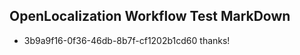 ## OpenLocalization Workflow Test MarkDown
* 3b9a9f16-0f36-46db-8b7f-cf1202b1cd60 thanks!

<!--HONumber=Sep16_HO1-->


